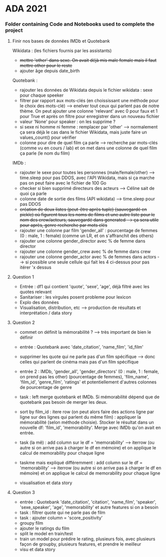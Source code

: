 # ADA 2021
### Folder containing Code and Notebooks used to complete the project

1. Finir nos bases de données IMDb et Quotebank 

    Wikidata : (les fichiers fournis par les assistants)
      - ~~mettre 'other' dans sexe. On avait déjà mis male female mais il faut mettre other pour le reste~~
      - ajouter âge depuis date_birth
    
    Quotebank : 
      - rajouter les données de Wikidata depuis le fichier wikidata : sexe pour chaque speeker
      - filtrer par rapport aux mots-clés (en choississant une méthode pour le choix des mots-clé) --> enelver tout ceux qui parlent pas de notre thème. On peut ajouter une colonne 'relevant' avec 0 pour faux et 1 pour True et après on filtre pour enregistrer dans un nouveau fichier
      - valeur 'None' pour speaker : on les supprime ?
      - si sexe ni homme ni femme : remplacer par 'other' --> normalement ça sera déjà le cas dans le fichier Wikidata, mais juste faire un values_count() pour vérifier
      - colonne pour dire de quel film ça parle --> recherche par mots-clés (comme vu en cours / lab) et on met dans une colonne de quel film ça parle (le nom du film)


    IMDb : 
    - rajouter le sexe pour toutes les personnes (male/female/other) --> time.sleep pour pas DDOS, avec l'API Wikidata, mais si ça marche pas on peut faire avec le fichier de 100 Go
    - checker si bien supprimé directeurs des acteurs --> Céline sait de quoi ça parle
    - colonne date de sortie des films (API wikidata) --> time.sleep pour pas DDOS
    - ~~création de deux listes (peut-être après tuple) (sauvegardé en pickle) où figurent tous les noms de films et une autre liste pour le nom des crew/acteurs,      sauvegardé dans generated --> ça sera utile pour après, genre recherche par mots clés~~
    - rajouter une colonne par film 'gender_all' : pourcentage de femmes (0 : male, 1 : female) (comme un LR, et on s'affranchit des others)
    - rajouter une colonne gender_director avec % de femme dans director
    - rajouter une colonne gender_crew avec % de femme dans crew
    - rajouter une colonne gender_actor avec % de femmes dans actors --> si possible une seule cellule qui fait les 4 ci-dessus pour pas itérer 'x dessus
    
      
2. Question 1

      - Entrée : df1 qui contient 'quote', 'sexe', 'age', déjà filtré avec les quotes relevant
      - Sanitariser : les virgules posent probleme pour lexicon
      - Explo des données
      - Visualisation, distribution, etc --> production de résultats et interprétation / data story
  
3. Question 2

      - commet on définit la mémorabilité ? --> très important de bien le définir
      - entrée : Quotebank avec 'date_citation', 'name_film', 'id_film'
      - supprimer les quote qui ne parle pas d'un film spécifique --> donc celles qui parlent de cinéma mais pas d'un film spécifique


      - entrée 2 : IMDb, 'gender_all', 'gender_directors' (0 : male, 1 : female, on prend pas les other) (pourcentage de femmes), 'film_name', 'film_id', 'genre_film', 'ratings' et potentiellement d'autres colonnes de pourcentage de genre
      - task : left merge quotebank et IMDb. Si mémorabilité dépend que de quotebank pas besoin de merger les deux.
      - sort by film_id : itere row (on peut alors faire des actions ligne par ligne sur des lignes qui parlent du même film) : appliquer la mémorabilité (selon méthode choisie). Stocker le résultat dans un nouvelle df: 'film_id', 'memorability'. Merge avec IMDb qu'on avait en entrée.
      - task (la mê) : add column sur le df = 'memorability' --> iterrow (ou autre si on arrive pas à charger le df en mémoire) et on applique le calcul de memorability pour chaque ligne
      - taskme mais expliqué différemment : add column sur le df = 'memorability' --> iterrow (ou autre si on arrive pas à charger le df en mémoire) et on applique le calcul de memorability pour chaque ligne
      - visualisation et data story

4. Question 3

    - entrée : Quotebank 'date_citation', 'citation', 'name_film', 'speaker', 'sexe_speaker', 'age', 'memorability' et autre features si on a besoin
    - task : filtrer quote qui ne parle pas de film
    - task : ajouter column = 'score_positivity'
    - groupy film
    - ajouter le ratings du film
    - split le model en train/test
    - train un model pour prédire le rating, plusieurs fois, avec plusieurs façon de groupby, plusieurs features, et prendre le meilleur
    - visu et data story
 
